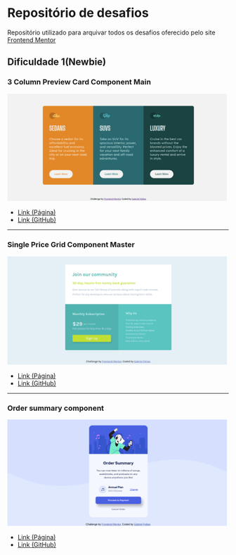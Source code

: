 # Repositório de desafios

Repositório utilizado para arquivar todos os desafios oferecido pelo site [Frontend Mentor](https://www.frontendmentor.io/)

## Dificuldade 1(Newbie)

### 3 Column Preview Card Component Main
<img width="500px" src="./imagens/3-column-preview-card-component-main.png">

* [Link (Página)](https://gabrielfsoliveira.github.io/frontend-mentor/desafios/3-column-preview-card-component-main/)
* [Link (GitHub)](https://github.com/gabrielFSOliveira/frontend-mentor/tree/main/desafios/3-column-preview-card-component-main)

<hr>

### Single Price Grid Component Master
<img width="500px" src="./imagens/single-price-grid-component-master.png">

* [Link (Página)](https://gabrielfsoliveira.github.io/frontend-mentor/desafios/single-price-grid-component-master/) 
* [Link (GitHub)](https://github.com/gabrielFSOliveira/frontend-mentor/tree/main/desafios/single-price-grid-component-master)

<hr>

### Order summary component
<img width="500px" src="./imagens/order-summary-component-main.png">

* [Link (Página)](https://gabrielfsoliveira.github.io/frontend-mentor/desafios/order-summary-component-main/) 
* [Link (GitHub)](https://github.com/gabrielFSOliveira/frontend-mentor/tree/main/desafios/order-summary-component-main/)